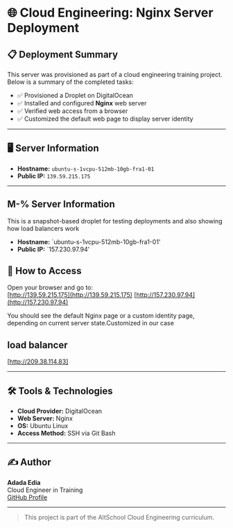 # 🌐 Cloud Engineering: Nginx Server Deployment

## 📋 Deployment Summary

This server was provisioned as part of a cloud engineering training project. Below is a summary of the completed tasks:

- ✅ Provisioned a Droplet on DigitalOcean  
- ✅ Installed and configured **Nginx** web server  
- ✅ Verified web access from a browser  
- ✅ Customized the default web page to display server identity  

---

## 🖥️ Server Information

- **Hostname:** `ubuntu-s-1vcpu-512mb-10gb-fra1-01`  
- **Public IP:** `139.59.215.175`  

---

##  M-%️ Server Information

This is a snapshot-based droplet for testing deployments and also showing how load balancers work
- **Hostname:** `ubuntu-s-1vcpu-512mb-10gb-fra1-01'
- **Public IP:** `157.230.97.94'



## 🔗 How to Access

Open your browser and go to:  
[http://139.59.215.175](http://139.59.215.175)
[http://157.230.97.94](http://157.230.97.94)


You should see the default Nginx page or a custom identity page, depending on current server state.Customized in our case

## load balancer 

[http://209.38.114.83]

---

## 🛠️ Tools & Technologies

- **Cloud Provider:** DigitalOcean  
- **Web Server:** Nginx  
- **OS:** Ubuntu Linux  
- **Access Method:** SSH via Git Bash

---

## ✍️ Author

**Adada Edia**  
Cloud Engineer in Training  
[GitHub Profile](https://github.com/your-username)

---

> This project is part of the AltSchool Cloud Engineering curriculum.
